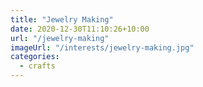 ```yaml
---
title: "Jewelry Making"
date: 2020-12-30T11:10:26+10:00
url: "/jewelry-making"
imageUrl: "/interests/jewelry-making.jpg"
categories:
  - crafts
---
```


